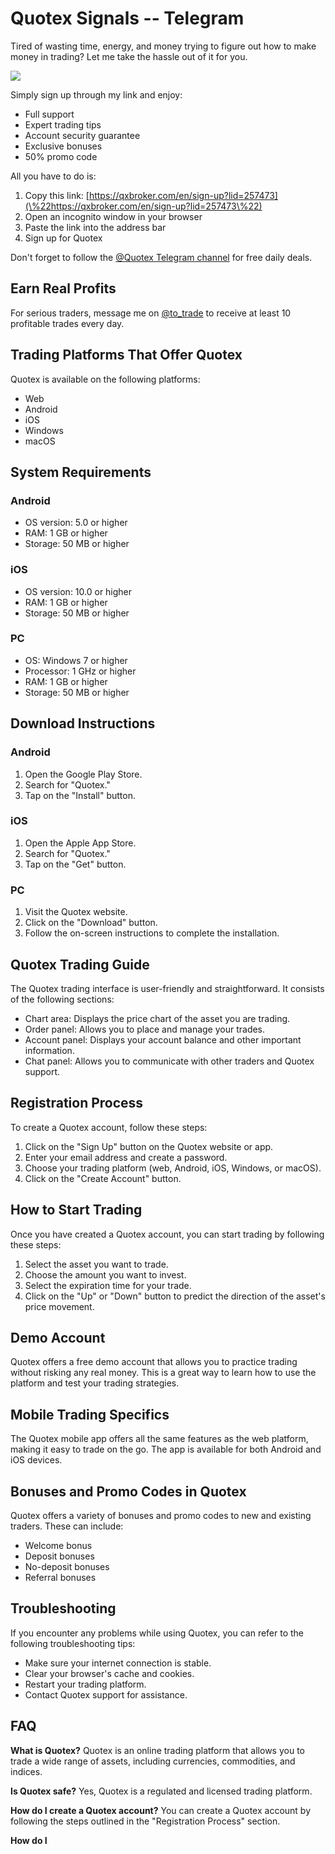 # Quotex Signals -- Telegram

Tired of wasting time, energy, and money trying to figure out how to
make money in trading? Let me take the hassle out of it for you.

[![](https://static.quotex.io/files/8_en/300_250.jpg)](https://traff.sbs/brokerqxsignupf)

Simply sign up through my link and enjoy:

-   Full support
-   Expert trading tips
-   Account security guarantee
-   Exclusive bonuses
-   50% promo code

All you have to do is:

1.  Copy this link:
    [https://qxbroker.com/en/sign-up?lid=257473](\%22https://qxbroker.com/en/sign-up?lid=257473\%22)
2.  Open an incognito window in your browser
3.  Paste the link into the address bar
4.  Sign up for Quotex

Don\'t forget to follow the [\@Quotex Telegram
channel](\%22https://t.me/Quotex\%22) for free daily deals.

## Earn Real Profits

For serious traders, message me on
[\@to_trade](\%22https://t.me/to_trade\%22) to receive at least 10
profitable trades every day.

## Trading Platforms That Offer Quotex

Quotex is available on the following platforms:

-   Web
-   Android
-   iOS
-   Windows
-   macOS

## System Requirements

### Android

-   OS version: 5.0 or higher
-   RAM: 1 GB or higher
-   Storage: 50 MB or higher

### iOS

-   OS version: 10.0 or higher
-   RAM: 1 GB or higher
-   Storage: 50 MB or higher

### PC

-   OS: Windows 7 or higher
-   Processor: 1 GHz or higher
-   RAM: 1 GB or higher
-   Storage: 50 MB or higher

## Download Instructions

### Android

1.  Open the Google Play Store.
2.  Search for "Quotex."
3.  Tap on the "Install" button.

### iOS

1.  Open the Apple App Store.
2.  Search for "Quotex."
3.  Tap on the "Get" button.

### PC

1.  Visit the Quotex website.
2.  Click on the "Download" button.
3.  Follow the on-screen instructions to complete the installation.

## Quotex Trading Guide

The Quotex trading interface is user-friendly and straightforward. It
consists of the following sections:

-   Chart area: Displays the price chart of the asset you are trading.
-   Order panel: Allows you to place and manage your trades.
-   Account panel: Displays your account balance and other important
    information.
-   Chat panel: Allows you to communicate with other traders and Quotex
    support.

## Registration Process

To create a Quotex account, follow these steps:

1.  Click on the "Sign Up" button on the Quotex website or app.
2.  Enter your email address and create a password.
3.  Choose your trading platform (web, Android, iOS, Windows, or macOS).
4.  Click on the "Create Account" button.

## How to Start Trading

Once you have created a Quotex account, you can start trading by
following these steps:

1.  Select the asset you want to trade.
2.  Choose the amount you want to invest.
3.  Select the expiration time for your trade.
4.  Click on the "Up" or "Down" button to predict the
    direction of the asset\'s price movement.

## Demo Account

Quotex offers a free demo account that allows you to practice trading
without risking any real money. This is a great way to learn how to use
the platform and test your trading strategies.

## Mobile Trading Specifics

The Quotex mobile app offers all the same features as the web platform,
making it easy to trade on the go. The app is available for both Android
and iOS devices.

## Bonuses and Promo Codes in Quotex

Quotex offers a variety of bonuses and promo codes to new and existing
traders. These can include:

-   Welcome bonus
-   Deposit bonuses
-   No-deposit bonuses
-   Referral bonuses

## Troubleshooting

If you encounter any problems while using Quotex, you can refer to the
following troubleshooting tips:

-   Make sure your internet connection is stable.
-   Clear your browser\'s cache and cookies.
-   Restart your trading platform.
-   Contact Quotex support for assistance.

## FAQ

**What is Quotex?** Quotex is an online trading platform that allows you
to trade a wide range of assets, including currencies, commodities, and
indices.

**Is Quotex safe?** Yes, Quotex is a regulated and licensed trading
platform.

**How do I create a Quotex account?** You can create a Quotex account by
following the steps outlined in the "Registration Process"
section.

**How do I**

